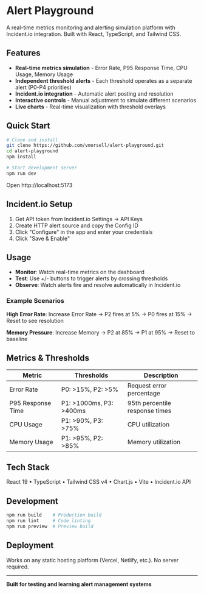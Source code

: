 # Alert Playground

A real-time metrics monitoring and alerting simulation platform with Incident.io integration. Built with React, TypeScript, and Tailwind CSS.

## Features

- **Real-time metrics simulation** - Error Rate, P95 Response Time, CPU Usage, Memory Usage
- **Independent threshold alerts** - Each threshold operates as a separate alert (P0-P4 priorities)
- **Incident.io integration** - Automatic alert posting and resolution
- **Interactive controls** - Manual adjustment to simulate different scenarios
- **Live charts** - Real-time visualization with threshold overlays

## Quick Start

```bash
# Clone and install
git clone https://github.com/vmorsell/alert-playground.git
cd alert-playground
npm install

# Start development server
npm run dev
```

Open http://localhost:5173

## Incident.io Setup

1. Get API token from Incident.io Settings → API Keys
2. Create HTTP alert source and copy the Config ID
3. Click "Configure" in the app and enter your credentials
4. Click "Save & Enable"

## Usage

- **Monitor**: Watch real-time metrics on the dashboard
- **Test**: Use +/- buttons to trigger alerts by crossing thresholds
- **Observe**: Watch alerts fire and resolve automatically in Incident.io

### Example Scenarios

**High Error Rate**: Increase Error Rate → P2 fires at 5% → P0 fires at 15% → Reset to see resolution

**Memory Pressure**: Increase Memory → P2 at 85% → P1 at 95% → Reset to baseline

## Metrics & Thresholds

| Metric | Thresholds | Description |
|--------|------------|-------------|
| Error Rate | P0: >15%, P2: >5% | Request error percentage |
| P95 Response Time | P1: >1000ms, P3: >400ms | 95th percentile response times |
| CPU Usage | P1: >90%, P3: >75% | CPU utilization |
| Memory Usage | P1: >95%, P2: >85% | Memory utilization |

## Tech Stack

React 19 • TypeScript • Tailwind CSS v4 • Chart.js • Vite • Incident.io API

## Development

```bash
npm run build    # Production build
npm run lint     # Code linting
npm run preview  # Preview build
```

## Deployment

Works on any static hosting platform (Vercel, Netlify, etc.). No server required.

---

**Built for testing and learning alert management systems**
